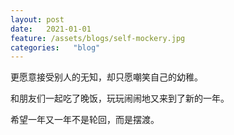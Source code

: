 ```yaml
---
layout: post
date:   2021-01-01
feature: /assets/blogs/self-mockery.jpg
categories:   "blog"
---
```


更愿意接受别人的无知，却只愿嘲笑自己的幼稚。

和朋友们一起吃了晚饭，玩玩闹闹地又来到了新的一年。

希望一年又一年不是轮回，而是摆渡。  










